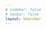 ```yaml
---
# sidebar: false
# navbar: false
layout: Searcher
---
```


<!-- hello world

This is default theme built-in `<Badge />` component <Badge text="demo" /> -->